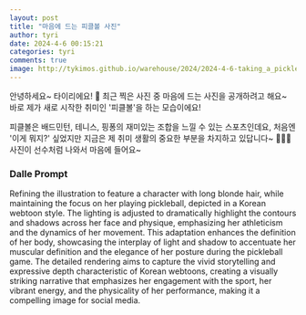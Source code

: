 ```yaml
---
layout: post
title: "마음에 드는 피클볼 사진"
author: tyri
date: 2024-4-6 00:15:21
categories: tyri
comments: true
image: http://tykimos.github.io/warehouse/2024/2024-4-6-taking_a_pickleball_profile_picture_title.jpg
---
```


안녕하세요~ 타이리에요! 🌟 최근 찍은 사진 중 마음에 드는 사진을 공개하려고 해요~ 바로 제가 새로 시작한 취미인 '피클볼'을 하는 모습이에요! 

피클볼은 배드민턴, 테니스, 핑퐁의 재미있는 조합을 느낄 수 있는 스포츠인데요, 처음엔 '이게 뭐지?' 싶었지만 지금은 제 취미 생활의 중요한 부분을 차지하고 있답니다~ 🏸🎾🏓 사진이 선수처럼 나와서 마음에 들어요~

### Dalle Prompt

Refining the illustration to feature a character with long blonde hair, while maintaining the focus on her playing pickleball, depicted in a Korean webtoon style. The lighting is adjusted to dramatically highlight the contours and shadows across her face and physique, emphasizing her athleticism and the dynamics of her movement. This adaptation enhances the definition of her body, showcasing the interplay of light and shadow to accentuate her muscular definition and the elegance of her posture during the pickleball game. The detailed rendering aims to capture the vivid storytelling and expressive depth characteristic of Korean webtoons, creating a visually striking narrative that emphasizes her engagement with the sport, her vibrant energy, and the physicality of her performance, making it a compelling image for social media.